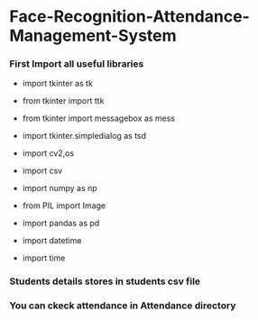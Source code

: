 # Face-Recognition-Attendance-Management-System
### First Import all useful libraries

* import tkinter as tk
 
* from tkinter import ttk
 
* from tkinter import messagebox as mess

* import tkinter.simpledialog as tsd

* import cv2,os

* import csv

* import numpy as np

* from PIL import Image

* import pandas as pd

* import datetime

* import time

### Students details stores in  students csv file

### You can ckeck attendance in Attendance directory
